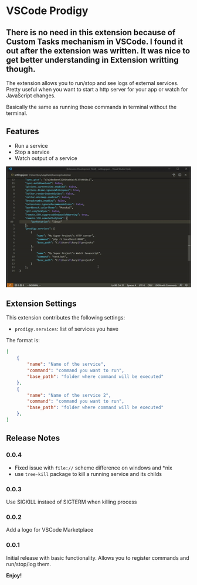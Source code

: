 # VSCode Prodigy

## There is no need in this extension because of Custom Tasks mechanism in VSCode. I found it out after the extension was written. It was nice to get better understanding in Extension writting though.

The extension allows you to run/stop and see logs of external services. Pretty useful when you want to start a http server for your app or watch for JavaScript changes.

Basically the same as running those commands in terminal without the terminal.

## Features

* Run a service
* Stop a service
* Watch output of a service

![process](images/process.gif)

## Extension Settings

This extension contributes the following settings:

* `prodigy.services`: list of services you have

The format is: 

```json
[
    {
        "name": "Name of the service",
        "command": "command you want to run",
        "base_path": "folder where command will be executed"
    },
    {
        "name": "Name of the service 2",
        "command": "command you want to run",
        "base_path": "folder where command will be executed"
    },
]
```

## Release Notes

### 0.0.4

* Fixed issue with `file://` scheme difference on windows and *nix
* use `tree-kill` package to kill a running service and its childs

### 0.0.3

Use SIGKILL instaed of SIGTERM when killing process

### 0.0.2

Add a logo for VSCode Marketplace

### 0.0.1

Initial release with basic functionality. Allows you to register commands and run/stop/log them.

**Enjoy!**
